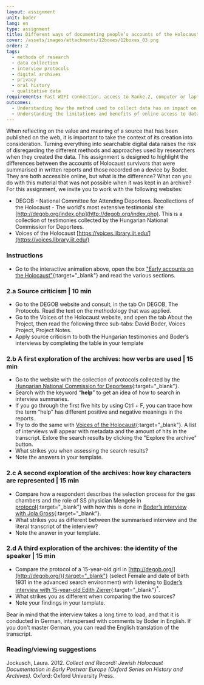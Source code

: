 ```yaml
---
layout: assignment
unit: boder
lang: en
type: assignment
title: Different ways of documenting people’s accounts of the Holocaust
cover: /assets/images/attachments/12boxes/12boxes_03.png
order: 2
tags:
  - methods of research
  - data collection
  - interview protocols
  - digital archives
  - privacy
  - oral history
  - qualitative data
requirements: Fast WIFI connection, access to Ranke.2, computer or laptop, application on laptop or computer to view video.
outcomes:
  - Understanding how the method used to collect data has an impact on its informative value for future researchers.
  - Understanding the limitations and benefits of online access to databases with personal narratives.
---
```


When reflecting on the value and meaning of a source that has been published on the web, it is important to take the context of its creation into consideration. Turning everything into searchable digital data raises the risk of disregarding the different methods and approaches used by researchers when they created the data. This assignment is designed to highlight the differences between the accounts of Holocaust survivors that were summarised in written reports and those recorded on a device by Boder. They are both accessible online, but what is the difference? What can you do with this material that was not possible when it was kept in an archive? For this assignment, we invite you to work with the following websites: 
- DEGOB - National Committee for Attending Deportees. Recollections of the Holocaust - The world's most extensive testimonial site [http://degob.org/index.php](http://degob.org/index.php). This is a collection of testimonies collected by the Hungarian National Commission for Deportees.
- Voices of the Holocaust [https://voices.library.iit.edu/](https://voices.library.iit.edu/)  

<!-- more -->

<!-- briefing-student -->

### Instructions
<!-- section-contents -->


- Go to the interactive animation above, open the box ["Early accounts on the Holocaust"](https://ranke2.uni.lu/klynt/en/#Intro){:target="_blank"} and read the various sections.

<!-- section -->

### 2.a  Source criticism | 10 min
<!-- section-contents -->

- Go to the DEGOB website and consult, in the tab On DEGOB, The Protocols. Read the text on the methodology that was applied.
- Go to the Voices of the Holocaust website, and open the tab About the Project, then read the following three sub-tabs: David Boder, Voices Project, Project Notes.
- Apply source criticism to both the Hungarian testimonies and Boder’s interviews by completing the table in your template

<!-- section -->

### 2.b  A first exploration of the archives: how verbs are used | 15 min
<!-- section-contents -->

- Go to the website with the collection of protocols collected by the [Hungarian National Commission for Deportees](http://degob.org/){:target="_blank"}. 
- Search with the keyword “**help**” to get an idea of how to search in interview summaries.
- If you go through the first five hits by using Ctrl + F, you can trace how the term “help” has different positive and negative meanings in the reports.
- Try to do the same with [Voices of the Holocaust](https://voices.library.iit.edu/){:target="_blank"}.
 A list of interviews will appear with metadata and the amount of hits in the transcript. Exlore the search results by clicking the "Explore the archive" button. 
- What strikes you when assessing the search results?
- Note the answers in your template.

<!-- section -->

### 2.c  A second exploration of the archives: how key characters are represented | 15 min
<!-- section-contents -->

- Compare how a respondent describes the selection process for the gas chambers and the role of SS physician Mengele in [protocol](http://degob.org/index.php?showjk=131){:target="_blank"} with how this is done in [Boder’s interview with Jola Gross](https://iit.aviaryplatform.com/r/2804x54p2z){:target="_blank"}.
- What strikes you as different between the summarised interview and the literal transcript of the interview?
- Note the answer in your template.

<!-- section -->

### 2.d  A third exploration of the archives: the identity of the speaker | 15 min
<!-- section-contents -->

- Compare the protocol of a 15-year-old girl in [http://degob.org/](http://degob.org/){:target="_blank"} (select Female and date of birth 1931 in the advanced search environment) with listening to [Boder’s interview with 15-year-old Edith Zierer](https://iit.aviaryplatform.com/r/0g3gx44z67){:target="_blank"}<sup>*</sup>.
- What strikes you as different when comparing the two sources?
- Note your findings in your template.

Bear in mind that the interview takes a long time to load, and that it is conducted in German, interspersed with comments by Boder in English. If you don't master German, you can read the English translation of the transcript.

<!-- section -->

### Reading/viewing  suggestions
<!-- section-contents -->

Jockusch, Laura. 2012. _Collect and Record!: Jewish Holocaust Documentation in Early Postwar Europe (Oxford Series on History and Archives)._ Oxford: Oxford University Press.

<!-- briefing-teacher -->

